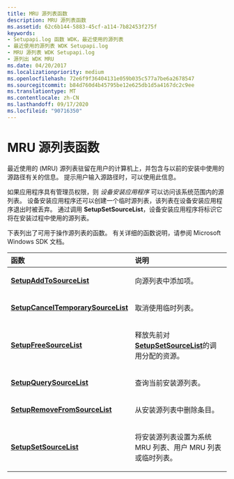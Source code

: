 ```yaml
---
title: MRU 源列表函数
description: MRU 源列表函数
ms.assetid: 62c6b144-5883-45cf-a114-7b82453f275f
keywords:
- Setupapi.log 函数 WDK，最近使用的源列表
- 最近使用的源列表 WDK Setupapi.log
- MRU 源列表 WDK Setupapi.log
- 源列出 WDK MRU
ms.date: 04/20/2017
ms.localizationpriority: medium
ms.openlocfilehash: 72e6f9f36404131e059b035c577a7be6a2678547
ms.sourcegitcommit: b84d760d4b45795be12e625db1d5a4167dc2c9ee
ms.translationtype: MT
ms.contentlocale: zh-CN
ms.lasthandoff: 09/17/2020
ms.locfileid: "90716350"
---
```

# <a name="mru-source-list-functions"></a>MRU 源列表函数





最近使用的 (MRU) 源列表驻留在用户的计算机上，并包含与以前的安装中使用的源路径有关的信息。 提示用户输入源路径时，可以使用此信息。

如果应用程序具有管理员权限，则 *设备安装应用程序* 可以访问该系统范围内的源列表。 设备安装应用程序还可以创建一个临时源列表，该列表在设备安装应用程序退出时被丢弃。 通过调用 **SetupSetSourceList**，设备安装应用程序将标识它将在安装过程中使用的源列表。

下表列出了可用于操作源列表的函数。 有关详细的函数说明，请参阅 Microsoft Windows SDK 文档。

<table>
<colgroup>
<col width="50%" />
<col width="50%" />
</colgroup>
<thead>
<tr class="header">
<th align="left">函数</th>
<th align="left">说明</th>
</tr>
</thead>
<tbody>
<tr class="odd">
<td align="left"><p><a href="/windows/win32/api/setupapi/nf-setupapi-setupaddtosourcelista" data-raw-source="[&lt;strong&gt;SetupAddToSourceList&lt;/strong&gt;](/windows/win32/api/setupapi/nf-setupapi-setupaddtosourcelista)"><strong>SetupAddToSourceList</strong></a></p></td>
<td align="left"><p>向源列表中添加项。</p></td>
</tr>
<tr class="even">
<td align="left"><p><a href="/windows/win32/api/setupapi/nf-setupapi-setupcanceltemporarysourcelist" data-raw-source="[&lt;strong&gt;SetupCancelTemporarySourceList&lt;/strong&gt;](/windows/win32/api/setupapi/nf-setupapi-setupcanceltemporarysourcelist)"><strong>SetupCancelTemporarySourceList</strong></a></p></td>
<td align="left"><p>取消使用临时列表。</p></td>
</tr>
<tr class="odd">
<td align="left"><p><a href="/windows/win32/api/setupapi/nf-setupapi-setupfreesourcelista" data-raw-source="[&lt;strong&gt;SetupFreeSourceList&lt;/strong&gt;](/windows/win32/api/setupapi/nf-setupapi-setupfreesourcelista)"><strong>SetupFreeSourceList</strong></a></p></td>
<td align="left"><p>释放先前对 <a href="/windows/win32/api/setupapi/nf-setupapi-setupsetsourcelista" data-raw-source="[&lt;strong&gt;SetupSetSourceList&lt;/strong&gt;](/windows/win32/api/setupapi/nf-setupapi-setupsetsourcelista)"><strong>SetupSetSourceList</strong></a>的调用分配的资源。</p></td>
</tr>
<tr class="even">
<td align="left"><p><a href="/windows/win32/api/setupapi/nf-setupapi-setupquerysourcelista" data-raw-source="[&lt;strong&gt;SetupQuerySourceList&lt;/strong&gt;](/windows/win32/api/setupapi/nf-setupapi-setupquerysourcelista)"><strong>SetupQuerySourceList</strong></a></p></td>
<td align="left"><p>查询当前安装源列表。</p></td>
</tr>
<tr class="odd">
<td align="left"><p><a href="/windows/win32/api/setupapi/nf-setupapi-setupremovefromsourcelista" data-raw-source="[&lt;strong&gt;SetupRemoveFromSourceList&lt;/strong&gt;](/windows/win32/api/setupapi/nf-setupapi-setupremovefromsourcelista)"><strong>SetupRemoveFromSourceList</strong></a></p></td>
<td align="left"><p>从安装源列表中删除条目。</p></td>
</tr>
<tr class="even">
<td align="left"><p><a href="/windows/win32/api/setupapi/nf-setupapi-setupsetsourcelista" data-raw-source="[&lt;strong&gt;SetupSetSourceList&lt;/strong&gt;](/windows/win32/api/setupapi/nf-setupapi-setupsetsourcelista)"><strong>SetupSetSourceList</strong></a></p></td>
<td align="left"><p>将安装源列表设置为系统 MRU 列表、用户 MRU 列表或临时列表。</p></td>
</tr>
</tbody>
</table>

 

